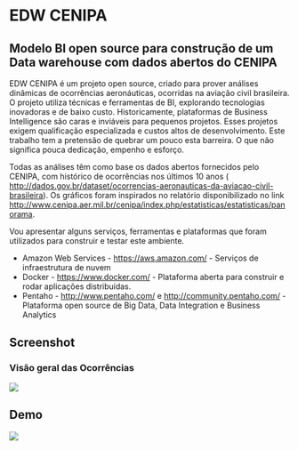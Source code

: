 # EDW CENIPA 
## Modelo BI open source para construção de um Data warehouse com dados abertos do CENIPA

EDW CENIPA é um projeto open source, criado para prover análises dinâmicas de ocorrências aeronáuticas, ocorridas na aviação civil brasileira. O projeto utiliza técnicas e ferramentas de BI, explorando tecnologias inovadoras e de baixo custo. Historicamente, plataformas de Business Intelligence são caras e inviáveis para pequenos projetos. Esses projetos exigem qualificação especializada e custos altos de desenvolvimento. Este trabalho tem a pretensão de quebrar um pouco esta barreira. O que não significa pouca dedicação, empenho e esforço. 

Todas as análises têm como base os dados abertos fornecidos pelo CENIPA, com histórico de ocorrências nos últimos 10 anos ( http://dados.gov.br/dataset/ocorrencias-aeronauticas-da-aviacao-civil-brasileira). Os gráficos foram inspirados no relatório disponibilizado no link http://www.cenipa.aer.mil.br/cenipa/index.php/estatisticas/estatisticas/panorama.

Vou apresentar alguns serviços, ferramentas e plataformas que foram utilizados para construir e testar este ambiente.
 
* Amazon Web Services - https://aws.amazon.com/ - Serviços de infraestrutura de nuvem
* Docker - https://www.docker.com/ - Plataforma aberta para construir e rodar aplicações distribuídas.
* Pentaho - http://www.pentaho.com/ e  http://community.pentaho.com/ - Plataforma open source de Big Data, Data Integration e Business Analytics

## Screenshot
### Visão geral das Ocorrências
![](https://raw.githubusercontent.com/wmarinho/edw_cenipa/master/demo/RxCwvo8.png)


## Demo

![](https://raw.githubusercontent.com/wmarinho/edw_cenipa/master/demo/cenipa-demo.gif)






